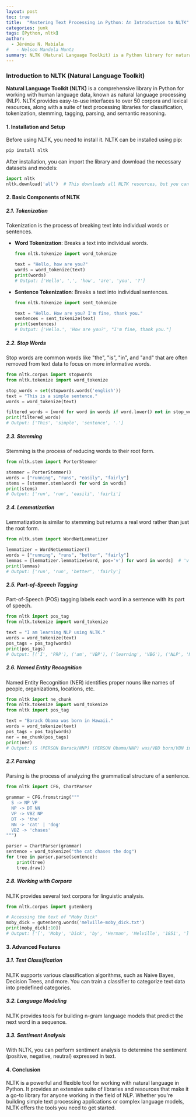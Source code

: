 ```yaml
---
layout: post
toc: true
title:  "Mastering Text Processing in Python: An Introduction to NLTK"
categories: junk
tags: [Python, nltk]
author:
  - Jérémie N. Mabiala
#   - Nelson Mandela Muntz
summary: NLTK (Natural Language Toolkit) is a Python library for natural language processing (NLP), offering tools for tasks like tokenization, stop words removal, stemming, lemmatization, part-of-speech tagging, named entity recognition, and parsing. It also provides access to various corpora and supports advanced features like text classification, language modeling, and sentiment analysis. NLTK is ideal for both beginners and advanced users looking to work with human language data in Python.
---
```


### Introduction to NLTK (Natural Language Toolkit)

**Natural Language Toolkit (NLTK)** is a comprehensive library in Python for working with human language data, known as natural language processing (NLP). NLTK provides easy-to-use interfaces to over 50 corpora and lexical resources, along with a suite of text processing libraries for classification, tokenization, stemming, tagging, parsing, and semantic reasoning.

#### 1. **Installation and Setup**

Before using NLTK, you need to install it. NLTK can be installed using pip:

```bash
pip install nltk
```

After installation, you can import the library and download the necessary datasets and models:

```python
import nltk
nltk.download('all')  # This downloads all NLTK resources, but you can download specific ones as needed.
```

#### 2. **Basic Components of NLTK**

##### **2.1. Tokenization**
Tokenization is the process of breaking text into individual words or sentences.

- **Word Tokenization**: Breaks a text into individual words.
  
  ```python
  from nltk.tokenize import word_tokenize
  
  text = "Hello, how are you?"
  words = word_tokenize(text)
  print(words)
  # Output: ['Hello', ',', 'how', 'are', 'you', '?']
  ```

- **Sentence Tokenization**: Breaks a text into individual sentences.
  
  ```python
  from nltk.tokenize import sent_tokenize
  
  text = "Hello. How are you? I'm fine, thank you."
  sentences = sent_tokenize(text)
  print(sentences)
  # Output: ['Hello.', 'How are you?', "I'm fine, thank you."]
  ```

##### **2.2. Stop Words**
Stop words are common words like "the", "is", "in", and "and" that are often removed from text data to focus on more informative words.

```python
from nltk.corpus import stopwords
from nltk.tokenize import word_tokenize

stop_words = set(stopwords.words('english'))
text = "This is a simple sentence."
words = word_tokenize(text)

filtered_words = [word for word in words if word.lower() not in stop_words]
print(filtered_words)
# Output: ['This', 'simple', 'sentence', '.']
```

##### **2.3. Stemming**
Stemming is the process of reducing words to their root form.

```python
from nltk.stem import PorterStemmer

stemmer = PorterStemmer()
words = ["running", "runs", "easily", "fairly"]
stems = [stemmer.stem(word) for word in words]
print(stems)
# Output: ['run', 'run', 'easili', 'fairli']
```

##### **2.4. Lemmatization**
Lemmatization is similar to stemming but returns a real word rather than just the root form.

```python
from nltk.stem import WordNetLemmatizer

lemmatizer = WordNetLemmatizer()
words = ["running", "runs", "better", "fairly"]
lemmas = [lemmatizer.lemmatize(word, pos='v') for word in words]  # 'v' indicates verb
print(lemmas)
# Output: ['run', 'run', 'better', 'fairly']
```

##### **2.5. Part-of-Speech Tagging**
Part-of-Speech (POS) tagging labels each word in a sentence with its part of speech.

```python
from nltk import pos_tag
from nltk.tokenize import word_tokenize

text = "I am learning NLP using NLTK."
words = word_tokenize(text)
pos_tags = pos_tag(words)
print(pos_tags)
# Output: [('I', 'PRP'), ('am', 'VBP'), ('learning', 'VBG'), ('NLP', 'NNP'), ('using', 'VBG'), ('NLTK', 'NNP')]
```

##### **2.6. Named Entity Recognition**
Named Entity Recognition (NER) identifies proper nouns like names of people, organizations, locations, etc.

```python
from nltk import ne_chunk
from nltk.tokenize import word_tokenize
from nltk import pos_tag

text = "Barack Obama was born in Hawaii."
words = word_tokenize(text)
pos_tags = pos_tag(words)
ner = ne_chunk(pos_tags)
print(ner)
# Output: (S (PERSON Barack/NNP) (PERSON Obama/NNP) was/VBD born/VBN in/IN (GPE Hawaii/NNP) ./.)
```

##### **2.7. Parsing**
Parsing is the process of analyzing the grammatical structure of a sentence.

```python
from nltk import CFG, ChartParser

grammar = CFG.fromstring("""
  S -> NP VP
  NP -> DT NN
  VP -> VBZ NP
  DT -> 'the'
  NN -> 'cat' | 'dog'
  VBZ -> 'chases'
""")

parser = ChartParser(grammar)
sentence = word_tokenize("the cat chases the dog")
for tree in parser.parse(sentence):
    print(tree)
    tree.draw()
```

##### **2.8. Working with Corpora**
NLTK provides several text corpora for linguistic analysis.

```python
from nltk.corpus import gutenberg

# Accessing the text of "Moby Dick"
moby_dick = gutenberg.words('melville-moby_dick.txt')
print(moby_dick[:10])
# Output: ['[', 'Moby', 'Dick', 'by', 'Herman', 'Melville', '1851', ']', 'ETYMOLOGY', '.']
```

#### 3. **Advanced Features**

##### **3.1. Text Classification**
NLTK supports various classification algorithms, such as Naive Bayes, Decision Trees, and more. You can train a classifier to categorize text data into predefined categories.

##### **3.2. Language Modeling**
NLTK provides tools for building n-gram language models that predict the next word in a sequence.

##### **3.3. Sentiment Analysis**
With NLTK, you can perform sentiment analysis to determine the sentiment (positive, negative, neutral) expressed in text.

#### 4. **Conclusion**

NLTK is a powerful and flexible tool for working with natural language in Python. It provides an extensive suite of libraries and resources that make it a go-to library for anyone working in the field of NLP. Whether you're building simple text processing applications or complex language models, NLTK offers the tools you need to get started.